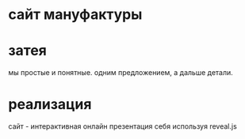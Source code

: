 # сайт мануфактуры

затея
=====
мы простые и понятные. одним предложением, а дальше детали.

реализация
==========
сайт - интерактивная онлайн презентация себя используя reveal.js
